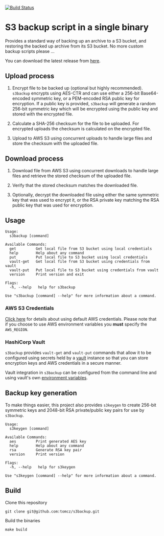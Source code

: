 [![Build Status](https://travis-ci.org/tomcz/s3backup.svg?branch=master)](https://travis-ci.org/tomcz/s3backup)

# S3 backup script in a single binary

Provides a standard way of backing up an archive to a S3 bucket, and restoring the backed up
archive from its S3 bucket. No more custom backup scripts please ...

You can download the latest release from [here](https://github.com/tomcz/s3backup/releases).

## Upload process

1. Encrypt file to be backed up (optional but highly recommended). `s3backup` encrypts using
AES-CTR and can use either a 256-bit Base64-encoded symmetric key, or a PEM-encoded RSA public
key for encryption. If a public key is provided, `s3backup` will generate a random 256-bit
symmetric key which will be encrypted using the public key and stored with the encrypted file.

2. Calculate a SHA-256 checksum for the file to be uploaded. For encrypted uploads the checksum
is calculated on the encrypted file.

3. Upload to AWS S3 using concurrent uploads to handle large files and store the checksum with
the uploaded file.

## Download process

1. Download file from AWS S3 using concurrent downloads to handle large files and retrieve the
stored checksum of the uploaded file.

2. Verify that the stored checksum matches the downloaded file.

3. Optionally, decrypt the downloaded file using either the same symmetric key that was used
to encrypt it, or the RSA private key matching the RSA public key that was used for encryption.

## Usage

```
Usage:
  s3backup [command]

Available Commands:
  get         Get local file from S3 bucket using local credentials
  help        Help about any command
  put         Put local file to S3 bucket using local credentials
  vault-get   Get local file from S3 bucket using credentials from vault
  vault-put   Put local file to S3 bucket using credentials from vault
  version     Print version and exit

Flags:
  -h, --help   help for s3backup

Use "s3backup [command] --help" for more information about a command.
```

### AWS S3 Credentials

[Click here](https://docs.aws.amazon.com/sdk-for-go/v1/developer-guide/configuring-sdk.html) for details about using default AWS credentials. Please note that if you choose to use AWS environment variables you **must** specify the `AWS_REGION`.

### HashiCorp Vault

`s3backup` provides `vault-get` and `vault-put` commands that allow it to be configured using
secrets held by a [vault](https://www.vaultproject.io/) instance so that you can store encryption
keys and AWS credentials in a secure manner.

Vault integration in `s3backup` can be configured from the command line and using vault's own
[environment variables](https://www.vaultproject.io/docs/commands/environment.html).

## Backup key generation

To make things easier, this project also provides `s3keygen` to create 256-bit symmetric keys
and 2048-bit RSA private/public key pairs for use by `s3backup`.

```
Usage:
  s3keygen [command]

Available Commands:
  aes         Print generated AES key
  help        Help about any command
  rsa         Generate RSA key pair
  version     Print version

Flags:
  -h, --help   help for s3keygen

Use "s3keygen [command] --help" for more information about a command.
```

## Build

Clone this repository

```
git clone git@github.com:tomcz/s3backup.git
```

Build the binaries

```
make build
```
